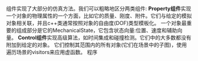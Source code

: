 组件实现了大部分的仿真方法。我们可以粗略地区分两类组件:
**Property组件**实现一个对象的物理属性的一个方面，比如它的质量、刚度、附件。它们与给定的模拟对象相关联，并且c++类通常按照对象的自由度(DOF)类型模板化。
一个对象最重要的组成部分是它的MechanicalState，它包含状态向量:位置、速度和辅助向量。
**Control组件**实现高级算法，如时间集成和碰撞检测。它们中的大多数都没有附加到给定的对象。
它们控制其范围内的所有对象(它们在场景中的子图)，使用遍历场景的visitors来应用虚函数。
程序
